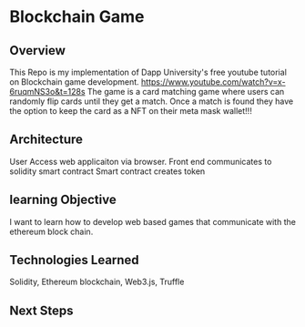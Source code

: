 # Blockchain Game


## Overview 


This Repo is my implementation of Dapp University's free youtube tutorial on Blockchain game development. 
https://www.youtube.com/watch?v=x-6ruqmNS3o&t=128s The game is a card matching game where users can randomly
flip cards until they get a match. Once a match is found they have the option to keep the card as a NFT on 
their meta mask wallet!!! 

## Architecture 
User Access web applicaiton via browser. 
Front end communicates to solidity smart contract 
Smart contract creates token 


## learning Objective 

I want to learn how to develop web based games that communicate with the ethereum block chain. 

## Technologies Learned

Solidity, Ethereum blockchain, Web3.js, Truffle 


## Next Steps

